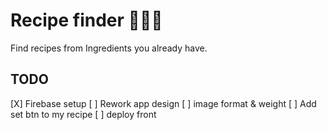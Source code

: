 # Recipe finder 👨🏻‍🍳

Find recipes from Ingredients you already have.

## TODO

[X] Firebase setup
[ ] Rework app design
[ ] image format & weight
[ ] Add set btn to my recipe
[ ] deploy front
